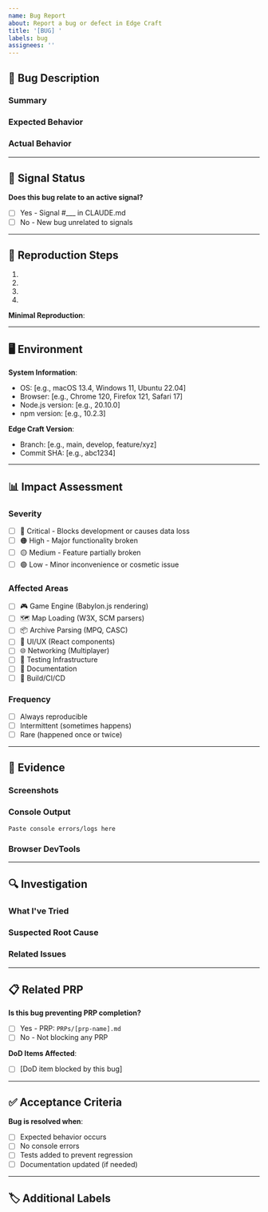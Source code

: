 ```yaml
---
name: Bug Report
about: Report a bug or defect in Edge Craft
title: '[BUG] '
labels: bug
assignees: ''
---
```


## 🐛 Bug Description

### Summary
<!-- Clear, concise description of the bug -->


### Expected Behavior
<!-- What should happen -->


### Actual Behavior
<!-- What actually happens -->


---

## 🚨 Signal Status

**Does this bug relate to an active signal?**
- [ ] Yes - Signal #___ in CLAUDE.md
- [ ] No - New bug unrelated to signals

---

## 📍 Reproduction Steps

1.
2.
3.
4.

**Minimal Reproduction**:
<!-- Link to CodeSandbox, JSFiddle, or code snippet -->


---

## 🖥️ Environment

**System Information**:
- OS: [e.g., macOS 13.4, Windows 11, Ubuntu 22.04]
- Browser: [e.g., Chrome 120, Firefox 121, Safari 17]
- Node.js version: [e.g., 20.10.0]
- npm version: [e.g., 10.2.3]

**Edge Craft Version**:
- Branch: [e.g., main, develop, feature/xyz]
- Commit SHA: [e.g., abc1234]

---

## 📊 Impact Assessment

### Severity
<!-- Mark with [x] -->
- [ ] 🔴 Critical - Blocks development or causes data loss
- [ ] 🟠 High - Major functionality broken
- [ ] 🟡 Medium - Feature partially broken
- [ ] 🟢 Low - Minor inconvenience or cosmetic issue

### Affected Areas
<!-- Mark all that apply -->
- [ ] 🎮 Game Engine (Babylon.js rendering)
- [ ] 🗺️ Map Loading (W3X, SCM parsers)
- [ ] 📦 Archive Parsing (MPQ, CASC)
- [ ] 🎨 UI/UX (React components)
- [ ] 🌐 Networking (Multiplayer)
- [ ] 🧪 Testing Infrastructure
- [ ] 📝 Documentation
- [ ] 🔧 Build/CI/CD

### Frequency
- [ ] Always reproducible
- [ ] Intermittent (sometimes happens)
- [ ] Rare (happened once or twice)

---

## 📸 Evidence

### Screenshots
<!-- Drag and drop images here -->


### Console Output
```
Paste console errors/logs here
```

### Browser DevTools
<!-- Any relevant network requests, performance profiles, etc. -->


---

## 🔍 Investigation

### What I've Tried
<!-- Any debugging steps or workarounds attempted -->


### Suspected Root Cause
<!-- If you have any hypothesis about what's causing the bug -->


### Related Issues
<!-- Link to related issues or PRPs -->


---

## 📋 Related PRP

**Is this bug preventing PRP completion?**
- [ ] Yes - PRP: `PRPs/[prp-name].md`
- [ ] No - Not blocking any PRP

**DoD Items Affected**:
- [ ] [DoD item blocked by this bug]

---

## ✅ Acceptance Criteria

**Bug is resolved when**:
- [ ] Expected behavior occurs
- [ ] No console errors
- [ ] Tests added to prevent regression
- [ ] Documentation updated (if needed)

---

## 🏷️ Additional Labels

<!-- Maintainers will add appropriate labels -->
<!-- Suggested labels: performance, legal-compliance, babylon-renderer, format-parser -->
